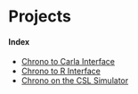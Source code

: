 # Projects

#### Index
- [Chrono to Carla Interface](/lab-wiki/projects/Chrono-Carla-Interface)
- [Chrono to R Interface](/lab-wiki/projects/Chrono-R-Interface)
- [Chrono on the CSL Simulator](/lab-wiki/projects/Chrono-on-CSL-simulator)